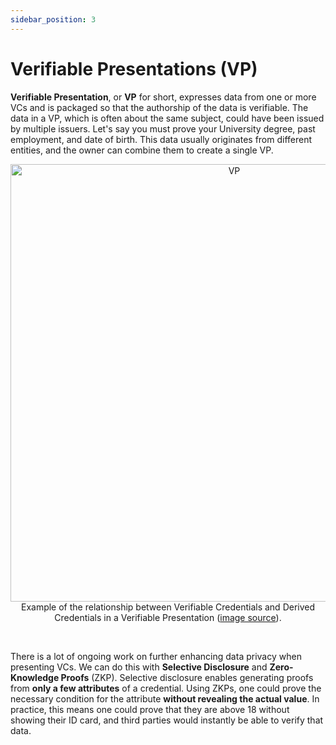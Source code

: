 ```yaml
---
sidebar_position: 3
---
```


# Verifiable Presentations (VP)

**Verifiable Presentation**, or **VP** for short, expresses data from one or more VCs and is packaged so that the authorship of the data is verifiable. The data in a VP, which is often about the same subject, could have been issued by multiple issuers. Let's say you must prove your University degree, past employment, and date of birth. This data usually originates from different entities, and the owner can combine them to create a single VP.

<center>
    
<img src="https://www.w3.org/TR/vc-data-model/diagrams/zkp-cred-pres.svg" alt="VP" width="700" /><br />
    Example of the relationship between Verifiable Credentials and Derived Credentials in a Verifiable Presentation (<a href="https://www.w3.org/TR/vc-data-model/diagrams/zkp-cred-pres.svg">image source</a>).

</center>

<br />

There is a lot of ongoing work on further enhancing data privacy when presenting VCs. We can do this with **Selective Disclosure** and **Zero-Knowledge Proofs** (ZKP). Selective disclosure enables generating proofs from **only a few attributes** of a credential. Using ZKPs, one could prove the necessary condition for the attribute **without revealing the actual value**. In practice, this means one could prove that they are above 18 without showing their ID card, and third parties would instantly be able to verify that data.
